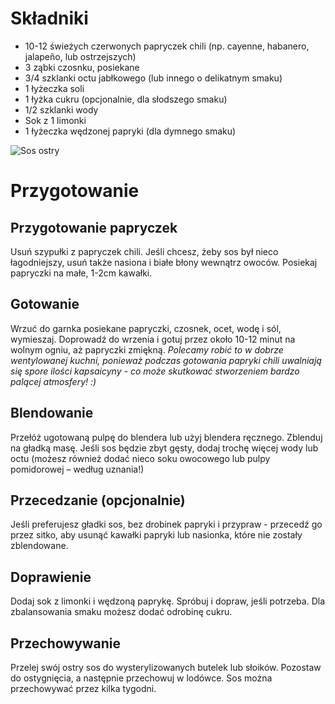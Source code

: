 # Składniki
- 10-12 świeżych czerwonych papryczek chili (np. cayenne, habanero, jalapeño, lub ostrzejszych)
- 3 ząbki czosnku, posiekane
- 3/4 szklanki octu jabłkowego (lub innego o delikatnym smaku)
- 1 łyżeczka soli
- 1 łyżka cukru (opcjonalnie, dla słodszego smaku)
- 1/2 szklanki wody
- Sok z 1 limonki
- 1 łyżeczka wędzonej papryki (dla dymnego smaku)

![Sos ostry](https://bedziepieklo.pl/upload/bedziepieklo/images/2024-10-17_2_5e.png)
# Przygotowanie
## Przygotowanie papryczek
Usuń szypułki z papryczek chili. Jeśli chcesz, żeby sos był nieco łagodniejszy, usuń także nasiona i białe błony wewnątrz owoców. Posiekaj papryczki na małe, 1-2cm kawałki.
## Gotowanie
Wrzuć do garnka posiekane papryczki, czosnek, ocet, wodę i sól, wymieszaj. Doprowadź do wrzenia i gotuj przez około 10-12 minut na wolnym ogniu, aż papryczki zmiękną.
_Polecamy robić to w dobrze wentylowanej kuchni, ponieważ podczas gotowania papryki chili uwalniają się spore ilości kapsaicyny - co może skutkować stworzeniem bardzo palącej atmosfery! :)_
## Blendowanie
Przełóż ugotowaną pulpę do blendera lub użyj blendera ręcznego. Zblenduj na gładką masę. Jeśli sos będzie zbyt gęsty, dodaj trochę więcej wody lub octu (możesz również dodać nieco soku owocowego lub pulpy pomidorowej – według uznania!)
## Przecedzanie (opcjonalnie)
Jeśli preferujesz gładki sos, bez drobinek papryki i przypraw - przecedź go przez sitko, aby usunąć kawałki papryki lub nasionka, które nie zostały zblendowane.
## Doprawienie
Dodaj sok z limonki i wędzoną paprykę. Spróbuj i dopraw, jeśli potrzeba. Dla zbalansowania smaku możesz dodać odrobinę cukru.
## Przechowywanie
Przelej swój ostry sos do wysterylizowanych butelek lub słoików. Pozostaw do ostygnięcia, a następnie przechowuj w lodówce. Sos można przechowywać przez kilka tygodni.